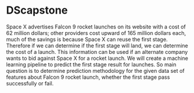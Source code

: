 # DScapstone
Space X advertises Falcon 9 rocket launches on its website with a cost of 62 million dollars; other providers cost upward of 165 million dollars each, much of the savings is because Space X can reuse the first stage. Therefore if we can determine if the first stage will land, we can determine the cost of a launch. This information can be used if an alternate company wants to bid against Space X for a rocket launch. We will create  a machine learning pipeline to predict the first stage result for launches.
So main question is to determine prediction methodology for the given data set of features about Falcon 9 rocket launch, whether the first stage pass successfully or fail. 

